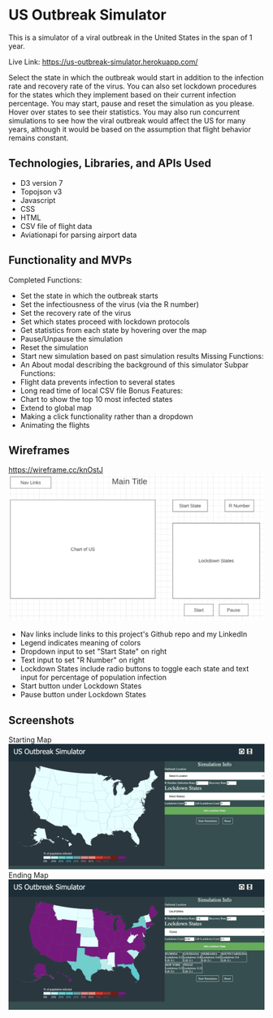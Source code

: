 # US Outbreak Simulator

This is a simulator of a viral outbreak in the United States in the span of 1 year.

Live Link: https://us-outbreak-simulator.herokuapp.com/

Select the state in which the outbreak would start in addition to the infection rate and recovery rate of the virus. You can also set lockdown procedures for the states which they implement based on their current infection percentage. You may start, pause and reset the simulation as you please. Hover over states to see their statistics. You may also run concurrent simulations to see how the viral outbreak would affect the US for many years, although it would be based on the assumption that flight behavior remains constant.
<!-- ## Background -->

<!-- In light of the COVID-19 during the last 2 years and the many variants being discovered,
I wanted to create a simulator that mimicked the map created by Johns Hopkins University to record global cases.
This simulator may show that could have happened if countermeasures were done differently or if a future outbreak occurs within the United States.
The spread of infection will be based on flight data. -->
## Technologies, Libraries, and APIs Used

- D3 version 7
- Topojson v3
- Javascript
- CSS
- HTML
- CSV file of flight data
- Aviationapi for parsing airport data

## Functionality and MVPs

Completed Functions: 
- Set the state in which the outbreak starts
- Set the infectiousness of the virus (via the R number)
- Set the recovery rate of the virus
- Set which states proceed with lockdown protocols
- Get statistics from each state by hovering over the map
- Pause/Unpause the simulation
- Reset the simulation
- Start new simulation based on past simulation results
Missing Functions:
- An About modal describing the background of this simulator
Subpar Functions: 
- Flight data prevents infection to several states
- Long read time of local CSV file
Bonus Features:
- Chart to show the top 10 most infected states
- Extend to global map
- Making a click functionality rather than a dropdown
- Animating the flights

## Wireframes
https://wireframe.cc/knOstJ
![](./dist/assets/Wireframe.png)

- Nav links include links to this project's Github repo and my LinkedIn
- Legend indicates meaning of colors
- Dropdown input to set "Start State" on right
- Text input to set "R Number" on right
- Lockdown States include radio buttons to toggle each state and text input for percentage of population infection
- Start button under Lockdown States
- Pause button under Lockdown States

## Screenshots
Starting Map
![](./dist/assets/Start%20Map.png)
Ending Map
![](./dist/assets/End%20Map.png)


